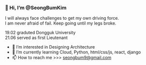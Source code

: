 ### 👋 Hi, I’m @SeongBumKim


I will always face challenges to get my own driving force.<br> 
I am never afraid of fail. Keep going until my legs broke.


19.02 graduted Dongguk University<br>
21.06 served as first Lieutenant

- 👀 I’m interested in Designing Architecture
- 🌱 I’m currently learning Cloud, Python, html/css/js, react, django
- 📫 How to reach me >>> seongbum9@gmail.com

<!---
SeongBumKim/SeongBumKim is a ✨ special ✨ repository because its `README.md` (this file) appears on your GitHub profile.
You can click the Preview link to take a look at your changes.
--->

